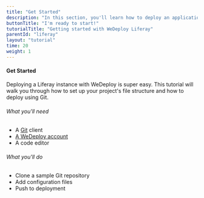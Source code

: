 ```yaml
---
title: "Get Started"
description: "In this section, you'll learn how to deploy an application using WeDeploy Liferay."
buttonTitle: "I'm ready to start!"
tutorialTitle: "Getting started with WeDeploy Liferay"
parentId: "liferay"
layout: "tutorial"
time: 20
weight: 1
---
```


#### Get Started

Deploying a Liferay instance with WeDeploy is super easy. This tutorial will walk you through how to set up your project's file structure and how to deploy using Git.

###### What you'll need

<ul class="checklist">
	<li>A <a href="https://git-scm.com/downloads" target="_blank">Git</a> client</li>
	<li><a href="https://console.wedeploy.com/signup" target="_blank">A WeDeploy account</a></li>
	<li>A code editor</li>
</ul>

###### What you'll do

<ul class="checklist">
	<li>Clone a sample Git repository</li>
	<li>Add configuration files</li>
	<li>Push to deployment</li>
</ul>

